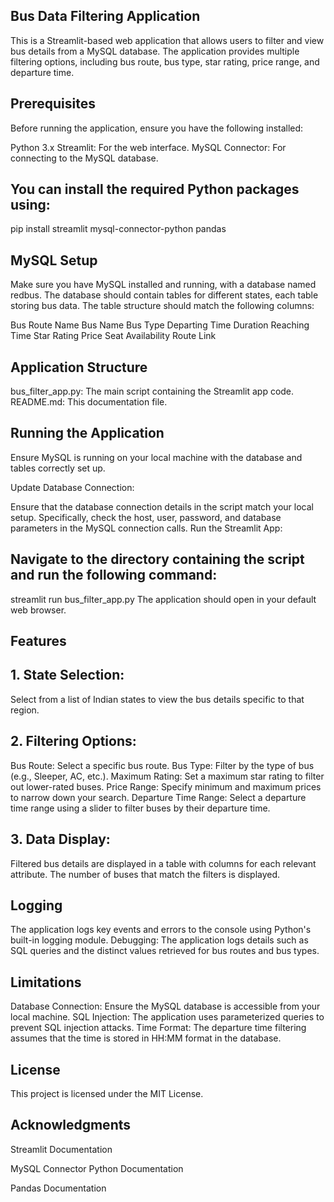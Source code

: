 ## Bus Data Filtering Application
This is a Streamlit-based web application that allows users to filter and view bus details from a MySQL database. The application provides multiple filtering options, including bus route, bus type, star rating, price range, and departure time.

## Prerequisites
Before running the application, ensure you have the following installed:

Python 3.x
Streamlit: For the web interface.
MySQL Connector: For connecting to the MySQL database.
## You can install the required Python packages using:
pip install streamlit mysql-connector-python pandas
## MySQL Setup
Make sure you have MySQL installed and running, with a database named redbus. The database should contain tables for different states, each table storing bus data. The table structure should match the following columns:

Bus Route Name
Bus Name
Bus Type
Departing Time
Duration
Reaching Time
Star Rating
Price
Seat Availability
Route Link
## Application Structure
bus_filter_app.py: The main script containing the Streamlit app code.
README.md: This documentation file.
## Running the Application
Ensure MySQL is running on your local machine with the database and tables correctly set up.

Update Database Connection:

Ensure that the database connection details in the script match your local setup. Specifically, check the host, user, password, and database parameters in the MySQL connection calls.
Run the Streamlit App:

## Navigate to the directory containing the script and run the following command:

streamlit run bus_filter_app.py
The application should open in your default web browser.
## Features
## 1. State Selection:
Select from a list of Indian states to view the bus details specific to that region.
## 2. Filtering Options:
Bus Route: Select a specific bus route.
Bus Type: Filter by the type of bus (e.g., Sleeper, AC, etc.).
Maximum Rating: Set a maximum star rating to filter out lower-rated buses.
Price Range: Specify minimum and maximum prices to narrow down your search.
Departure Time Range: Select a departure time range using a slider to filter buses by their departure time.
## 3. Data Display:
Filtered bus details are displayed in a table with columns for each relevant attribute.
The number of buses that match the filters is displayed.
## Logging
The application logs key events and errors to the console using Python's built-in logging module.
Debugging: The application logs details such as SQL queries and the distinct values retrieved for bus routes and bus types.
## Limitations
Database Connection: Ensure the MySQL database is accessible from your local machine.
SQL Injection: The application uses parameterized queries to prevent SQL injection attacks.
Time Format: The departure time filtering assumes that the time is stored in HH:MM format in the database.
## License
This project is licensed under the MIT License.

## Acknowledgments
Streamlit Documentation

MySQL Connector Python Documentation

Pandas Documentation
